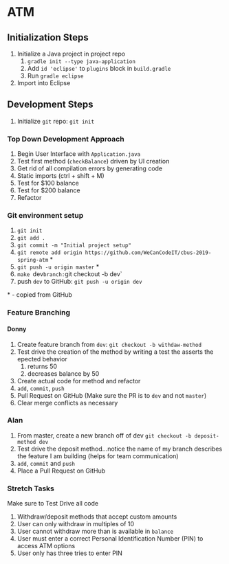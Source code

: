 # ATM

## Initialization Steps

1. Initialize a Java project in project repo
	1. `gradle init --type java-application`
	1. Add `id 'eclipse'` to `plugins` block in `build.gradle`
	1. Run `gradle eclipse`
1. Import into Eclipse

## Development Steps

1. Initialize `git` repo: `git init`

### Top Down Development Approach

1. Begin User Interface with `Application.java`
1. Test first method (`checkBalance`) driven by UI creation
1. Get rid of all compilation errors by generating code
1. Static imports (ctrl + shift + M)
1. Test for $100 balance
1. Test for $200 balance
1. Refactor

### Git environment setup

1. `git init`
1. `git add .`
1. `git commit -m "Initial project setup"`
1. `git remote add origin https://github.com/WeCanCodeIT/cbus-2019-spring-atm` \*
1. `git push -u origin master` \*
1. `make `dev` branch: `git checkout -b dev`
1. push `dev` to GitHub: `git push -u origin dev`

\* - copied from GitHub

### Feature Branching

#### Donny

1. Create feature branch from `dev`: `git checkout -b withdaw-method`
1. Test drive the creation of the method by writing a test the asserts the epected behavior
	1. returns 50
	1. decreases balance by 50
1. Create actual code for method and refactor
1. `add`, `commit`, `push`
1. Pull Request on GitHub (Make sure the PR is to `dev` and not `master`)
1. Clear merge conflicts as necessary

### Alan
1. From master, create a new branch off of dev `git checkout -b deposit-method dev`
1. Test drive the deposit method...notice the name of my branch describes the feature I am building (helps for team communication)
1. `add`, `commit` and `push`
1. Place a Pull Request on GitHub

### Stretch Tasks

Make sure to Test Drive all code
1. Withdraw/deposit methods that accept custom amounts
1. User can only withdraw in multiples of 10
1. User cannot withdraw more than is available in `balance`
1. User must enter a correct Personal Identification Number (PIN) to access ATM options
1. User only has three tries to enter PIN
